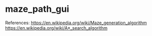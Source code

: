 # maze_path_gui

References:
https://en.wikipedia.org/wiki/Maze_generation_algorithm
https://en.wikipedia.org/wiki/A*_search_algorithm
